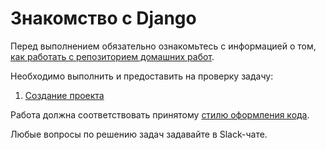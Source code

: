 # Знакомство с Django

Перед выполнением обязательно ознакомьтесь с информацией о том, [как работать с репозиторием домашних работ](/HOW_TO_WORK.md).

Необходимо выполнить и предоставить на проверку задачу:

1. [Создание проекта](./first_project)

Работа должна соответствовать
принятому [стилю оформления кода](https://github.com/netology-code/codestyle/tree/master/python).

Любые вопросы по решению задач задавайте в Slack-чате.
